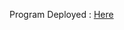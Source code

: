 Program Deployed : [Here](https://explorer.solana.com/address/GEgychuqwj4jtSPiYYpRpCwcFPAjDZBazRJGx77aHxMH?cluster=devnet)
